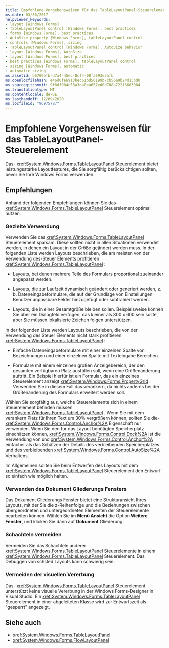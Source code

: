 ```yaml
---
title: Empfohlene Vorgehensweisen für das TableLayoutPanel-Steuerelement
ms.date: 03/30/2017
helpviewer_keywords:
- layout [Windows Forms]
- TableLayoutPanel control [Windows Forms], best practices
- forms [Windows Forms], best practices
- AutoSize property [Windows Forms], tableLayoutPanel control
- controls [Windows Forms], sizing
- TableLayoutPanel control [Windows Forms], AutoSize behavior
- layout [Windows Forms], AutoSize
- layout [Windows Forms], best practices
- best practices [Windows Forms], tableLayoutPanel control
- sizing [Windows Forms], automatic
- automatic sizing
ms.assetid: b6706efb-d7a4-45ec-8cf4-08fa993e3afb
ms.openlocfilehash: e46d0fe6913bec61bd56199b7cb56a9b24d15bd0
ms.sourcegitcommit: 9f6df084c53a3da0ea657ed0d708a72213683084
ms.translationtype: MT
ms.contentlocale: de-DE
ms.lasthandoff: 12/09/2020
ms.locfileid: "96975787"
---
```

# <a name="best-practices-for-the-tablelayoutpanel-control"></a>Empfohlene Vorgehensweisen für das TableLayoutPanel-Steuerelement
Das- <xref:System.Windows.Forms.TableLayoutPanel> Steuerelement bietet leistungsstarke Layoutfeatures, die Sie sorgfältig berücksichtigen sollten, bevor Sie Ihre Windows Forms verwenden.

## <a name="recommendations"></a>Empfehlungen
 Anhand der folgenden Empfehlungen können Sie das- <xref:System.Windows.Forms.TableLayoutPanel> Steuerelement optimal nutzen.

### <a name="targeted-use"></a>Gezielte Verwendung
 Verwenden Sie das <xref:System.Windows.Forms.TableLayoutPanel> Steuerelement sparsam. Diese sollten nicht in allen Situationen verwendet werden, in denen ein Layout in der Größe geändert werden muss. In der folgenden Liste werden Layouts beschrieben, die am meisten von der Verwendung des-Steuer Elements profitieren <xref:System.Windows.Forms.TableLayoutPanel> :

- Layouts, bei denen mehrere Teile des Formulars proportional zueinander angepasst werden.

- Layouts, die zur Laufzeit dynamisch geändert oder generiert werden, z. b. Dateneingabeformulare, die auf der Grundlage von Einstellungen Benutzer anpassbare Felder hinzugefügt oder subtrahiert werden.

- Layouts, die in einer Gesamtgröße bleiben sollen. Beispielsweise können Sie über ein Dialogfeld verfügen, das kleiner als 800 x 600 sein sollte, aber Sie müssen lokalisierte Zeichen folgen unterstützen.

 In der folgenden Liste werden Layouts beschrieben, die von der Verwendung des Steuer Elements nicht stark profitieren <xref:System.Windows.Forms.TableLayoutPanel> :

- Einfache Dateneingabeformulare mit einer einzelnen Spalte von Bezeichnungen und einer einzelnen Spalte mit Texteingabe Bereichen.

- Formulare mit einem einzelnen großen Anzeigebereich, der den gesamten verfügbaren Platz ausfüllen soll, wenn eine Größenänderung auftritt. Ein Beispiel hierfür ist ein Formular, das ein einzelnes Steuerelement anzeigt <xref:System.Windows.Forms.PropertyGrid> . Verwenden Sie in diesem Fall das verankern, da nichts anderes bei der Größenänderung des Formulars erweitert werden soll.

 Wählen Sie sorgfältig aus, welche Steuerelemente sich in einem Steuerelement befinden müssen <xref:System.Windows.Forms.TableLayoutPanel> . Wenn Sie mit dem verankern Platz für Ihren Text um 30% vergrößern können, sollten Sie die- <xref:System.Windows.Forms.Control.Anchor%2A> Eigenschaft nur verwenden. Wenn Sie den für das Layout benötigten Speicherplatz einschätzen können, <xref:System.Windows.Forms.Control.Dock%2A> ist die Verwendung von und <xref:System.Windows.Forms.Control.Anchor%2A> einfacher als das Schätzen der Details des verbleibenden Speicherplatzes und des verbleibenden <xref:System.Windows.Forms.Control.AutoSize%2A> Verhaltens.

 Im Allgemeinen sollten Sie beim Entwerfen des Layouts mit dem <xref:System.Windows.Forms.TableLayoutPanel> Steuerelement den Entwurf so einfach wie möglich halten.

### <a name="use-the-document-outline-window"></a>Verwenden des Dokument Gliederungs Fensters
 Das Dokument Gliederungs Fenster bietet eine Strukturansicht Ihres Layouts, mit der Sie die z-Reihenfolge und die Beziehungen zwischen übergeordneten und untergeordneten Elementen der Steuerelemente bearbeiten können. Wählen Sie im **Menü Ansicht** die Option **Weitere Fenster**, und klicken Sie dann auf **Dokument** Gliederung.

### <a name="avoid-nesting"></a>Schachteln vermeiden
 Vermeiden Sie das Schachteln anderer <xref:System.Windows.Forms.TableLayoutPanel> Steuerelemente in einem <xref:System.Windows.Forms.TableLayoutPanel> Steuerelement. Das Debuggen von schsted Layouts kann schwierig sein.

### <a name="avoid-visual-inheritance"></a>Vermeiden der visuellen Vererbung
 Das- <xref:System.Windows.Forms.TableLayoutPanel> Steuerelement unterstützt keine visuelle Vererbung in der Windows Forms-Designer in Visual Studio. Ein <xref:System.Windows.Forms.TableLayoutPanel> Steuerelement in einer abgeleiteten Klasse wird zur Entwurfszeit als "gesperrt" angezeigt.

## <a name="see-also"></a>Siehe auch

- <xref:System.Windows.Forms.TableLayoutPanel>
- <xref:System.Windows.Forms.FlowLayoutPanel>
